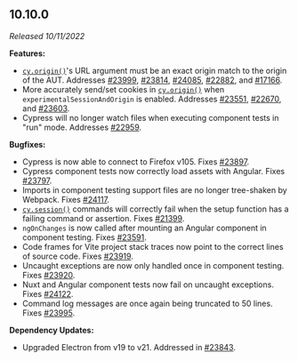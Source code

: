 ## 10.10.0

_Released 10/11/2022_

**Features:**

- [`cy.origin()`](/api/commands/origin)'s URL argument must be an exact origin
  match to the origin of the AUT. Addresses
  [#23999](https://github.com/cypress-io/cypress/issues/23999),
  [#23814](https://github.com/cypress-io/cypress/issues/23814),
  [#24085](https://github.com/cypress-io/cypress/issues/24085),
  [#22882](https://github.com/cypress-io/cypress/issues/22882), and
  [#17166](https://github.com/cypress-io/cypress/issues/17166).
- More accurately send/set cookies in [`cy.origin()`](/api/commands/origin) when
  `experimentalSessionAndOrigin` is enabled. Addresses
  [#23551](https://github.com/cypress-io/cypress/issues/23551),
  [#22670](https://github.com/cypress-io/cypress/issues/22670), and
  [#23603](https://github.com/cypress-io/cypress/issues/23603).
- Cypress will no longer watch files when executing component tests in "run"
  mode. Addresses [#22959](https://github.com/cypress-io/cypress/issues/22959).

**Bugfixes:**

- Cypress is now able to connect to Firefox v105. Fixes
  [#23897](https://github.com/cypress-io/cypress/issues/23897).
- Cypress component tests now correctly load assets with Angular. Fixes
  [#23797](https://github.com/cypress-io/cypress/issues/23797).
- Imports in component testing support files are no longer tree-shaken by
  Webpack. Fixes [#24117](https://github.com/cypress-io/cypress/issues/24117).
- [`cy.session()`](/api/commands/session) commands will correctly fail when the
  setup function has a failing command or assertion. Fixes
  [#21399](https://github.com/cypress-io/cypress/issues/21399).
- `ngOnChanges` is now called after mounting an Angular component in component
  testing. Fixes [#23591](https://github.com/cypress-io/cypress/issues/23591).
- Code frames for Vite project stack traces now point to the correct lines of
  source code. Fixes
  [#23919](https://github.com/cypress-io/cypress/issues/23919).
- Uncaught exceptions are now only handled once in component testing. Fixes
  [#23920](https://github.com/cypress-io/cypress/issues/23920).
- Nuxt and Angular component tests now fail on uncaught exceptions. Fixes
  [#24122](https://github.com/cypress-io/cypress/pull/24122).
- Command log messages are once again being truncated to 50 lines. Fixes
  [#23995](https://github.com/cypress-io/cypress/issues/23995).

**Dependency Updates:**

- Upgraded Electron from v19 to v21. Addressed in
  [#23843](https://github.com/cypress-io/cypress/issues/23843).
